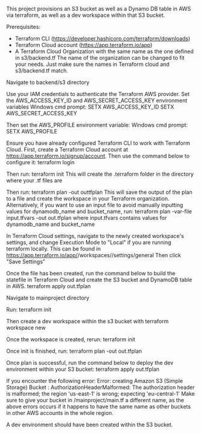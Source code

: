 This project provisions an S3 bucket as well as a Dynamo DB table in AWS via terraform, as well as a dev workspace within that S3 bucket.

Prerequisites: 
- Terraform CLI (https://developer.hashicorp.com/terraform/downloads)
- Terraform Cloud account (https://app.terraform.io/app)
- A Terraform Cloud Organization with the same name as the one defined in s3/backend.tf
The name of the organization can be changed to fit your needs. Just make sure the names in Terraform cloud and s3/backend.tf match.

Navigate to backend/s3 directory

Use your IAM credentials to authenticate the Terraform AWS provider. Set the AWS_ACCESS_KEY_ID and AWS_SECRET_ACCESS_KEY environment variables
Windows cmd prompt:
SETX AWS_ACCESS_KEY_ID <your iam access key id>
SETX AWS_SECRET_ACCESS_KEY <your iam secret access key>

Then set the AWS_PROFILE environment variable:
Windows cmd prompt:
SETX AWS_PROFILE <your iam profile name>

Ensure you have already configured Terraform CLI to work with Terraform Cloud. First, create a Terraform Cloud account at https://app.terraform.io/signup/account. Then use the command below to configure it:
terraform login

Then run: terraform init
This will create the .terraform folder in the directory where your .tf files are

Then run: 
terraform plan -out outtfplan
This will save the output of the plan to a file and create the workspace in your Terraform organization.
Alternatively, if you want to use an input file to avoid manually inputting values for dynamodb_name and bucket_name, run:
terraform plan -var-file input.tfvars -out out.tfplan
where input.tfvars contains values for dynamodb_name and bucket_name

In Terraform Cloud settings, navigate to the newly created workspace's settings, and change Execution Mode to "Local" if you are running terraform locally. 
This can be found in https://app.terraform.io/app/<username>/workspaces/<workspace name>/settings/general
Then click "Save Settings"

Once the file has been created, run the command below to build the statefile in Terraform Cloud and create the S3 bucket and DynamoDB table in AWS.
terraform apply out.tfplan

Navigate to mainproject directory

Run:
terraform init

Then create a dev workspace within the s3 bucket with
terraform workspace new <dev environment name>

Once the workspace is created, rerun:
terraform init

Once init is finished, run:
terraform plan -out out.tfplan

Once plan is successful, run the command below to deploy the dev environment within your S3 bucket: 
terraform apply out.tfplan

If you encounter the following error:
Error: creating Amazon S3 (Simple Storage) Bucket <bucket>: AuthorizationHeaderMalformed: The authorization header is malformed; the region 'us-east-1' is wrong; expecting 'eu-central-1'
Make sure to give your bucket in /mainproject/main.tf a different name, as the above errors occurs if it happens to have the same name as other buckets in other AWS accounts in the whole region.

A dev environment should have been created within the S3 bucket.